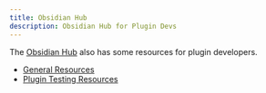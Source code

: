 ```yaml
---
title: Obsidian Hub 
description: Obsidian Hub for Plugin Devs
---
```


The [Obsidian Hub](https://publish.obsidian.md/hub/00+-+Start+here) also has some resources for plugin developers.

- [General Resources](https://publish.obsidian.md/hub/04+-+Guides%2C+Workflows%2C+%26+Courses/for+Plugin+Developers)
- [Plugin Testing Resources](https://publish.obsidian.md/hub/04+-+Guides%2C+Workflows%2C+%26+Courses/for+Plugin+Developers+to+Automate+Tests)